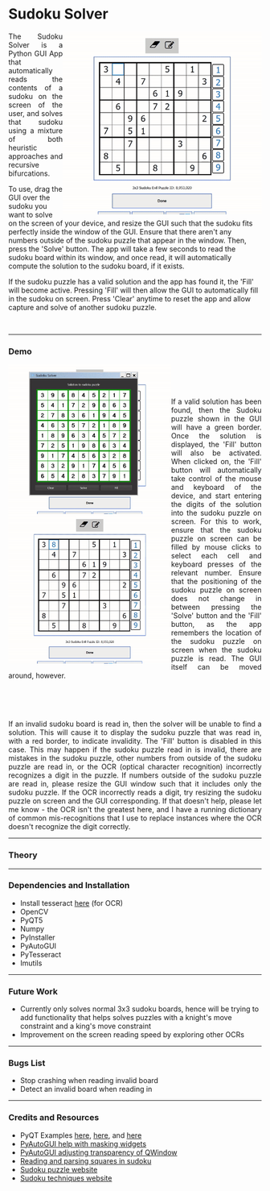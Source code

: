 # Sudoku Solver

<img align="right" src=data/SudokuSolverReadMe_Valid_Board.gif width="396" height="362"/>

<p align="justify">
The Sudoku Solver is a Python GUI App that automatically reads the contents of a sudoku on the screen of the user,
and solves that sudoku using a mixture of both heuristic approaches and recursive bifurcations. 

To use, drag the GUI
over the sudoku you want to solve on the screen of your device, and resize the GUI such that the sudoku fits perfectly 
inside the window of the GUI. Ensure that there aren't any numbers outside of the sudoku puzzle that appear in the 
window. Then, press the 'Solve' button. The app will take a few seconds to read the sudoku board within its window,
and once read, it will automatically compute the solution to the sudoku board, if it exists. 

If the sudoku puzzle
has a valid solution and the app has found it, the 'Fill' will become active. Pressing 'Fill' will then allow the GUI
to automatically fill in the sudoku on screen. Press 'Clear' anytime to reset the app and allow capture and solve of
another sudoku puzzle.
</p>

<br />

___
### Demo


<img align="left" src=data/SudokuSolverReadMe_Fill_Board.gif width="324" height="297"/>
<br />
<img align="left" src=data/SudokuSolverReadMe_Invalid_Board.gif width="324" height="297"/>
<br />
<br />
<p align="justify">
If a valid solution has been found, then the Sudoku puzzle shown in the GUI will have a green border. Once the solution
is displayed, the 'Fill' button will also be activated. When clicked on, the 'Fill' button will automatically take 
control of the mouse and keyboard of the device, and start entering the digits of the solution into the sudoku puzzle
on screen. For this to work, ensure that the sudoku puzzle on screen can be filled by mouse clicks to select each cell
and keyboard presses of the relevant number. Ensure that the positioning of the sudoku puzzle on screen does not change
in between pressing the 'Solve' button and the 'Fill' button, as the app remembers the location of the sudoku puzzle on
screen when the sudoku puzzle is read. The GUI itself can be moved around, however.
</p>


<br />
<br />
<br />
<p align="justify">
If an invalid sudoku board is read in, then the solver will be unable to find a solution. This will cause it to display
the sudoku puzzle that was read in, with a red border, to indicate invalidity. The 'Fill' button is disabled in this
case. This may happen if the sudoku puzzle read in is invalid, there are mistakes in the sudoku puzzle, other numbers
from outside of the sudoku puzzle are read in, or the OCR (optical character recognition) incorrectly recognizes a 
digit in the puzzle. If numbers outside of the sudoku puzzle are read in, please resize the GUI window such that it
includes only the sudoku puzzle. If the OCR incorrectly reads a digit, try resizing the sudoku puzzle on screen and the
GUI corresponding. If that doesn't help, please let me know - the OCR isn't the greatest here, and I have a running
dictionary of common mis-recognitions that I use to replace instances where the OCR doesn't recognize the digit
correctly.
</p>

___
### Theory


___
### Dependencies and Installation
- Install tesseract [here](https://github.com/UB-Mannheim/tesseract/wiki) (for OCR)
- OpenCV
- PyQT5
- Numpy
- PyInstaller
- PyAutoGUI
- PyTesseract
- Imutils

___
### Future Work
- Currently only solves normal 3x3 sudoku boards, hence will be trying to add functionality that helps solves puzzles
with a knight's move constraint and a king's move constraint
- Improvement on the screen reading speed by exploring other OCRs

___
### Bugs List
- Stop crashing when reading invalid board
- Detect an invalid board when reading in
___
### Credits and Resources
- PyQT Examples [here](https://github.com/pyqt/examples), [here](https://wiki.python.org/moin/PyQt/Tutorials), and [here](http://zetcode.com/gui/pyqt5/firstprograms/)
- [PyAutoGUI help with masking widgets](https://stackoverflow.com/questions/57717331/is-it-possible-to-create-qmainwindow-with-only-outer-border)
- [PyAutoGUI adjusting transparency of QWindow](https://www.geeksforgeeks.org/pyqt5-how-to-create-semi-transparent-window/#:~:text=When%20we%20design%20an%20application,belongs%20to%20the%20QWidget%20class%20.)
- [Reading and parsing squares in sudoku](https://stackoverflow.com/questions/59182827/how-to-get-the-cells-of-a-sudoku-grid-with-opencv)
- [Sudoku puzzle website](https://www.puzzle-sudoku.com/)
- [Sudoku techniques website](https://www.sudokuwiki.org/sudoku.htm)